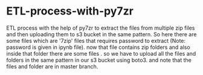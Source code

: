 # ETL-process-with-py7zr
ETL process with the help of py7zr to extract the files from multiple zip files and then uploading them to s3 bucket in the same pattern.
So here there are some files which are '7zip' files that requires password to extract (Note: password is given in ipynb file).
now that file contains zip folders and also inside that folder there are some files .
so we have to upload all the files and folders in the same pattern in our s3 bucket using boto3.
and note that the files and folder are in  master branch.
